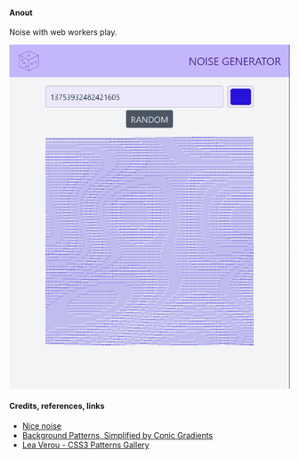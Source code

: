 #### Anout

Noise with web workers play.

![](src/assets/previews/2021-05-30_15-52-41.png)

#### Credits, references, links

* [Nice noise](https://noiseisnice.com)
* [Background Patterns, Simplified by Conic Gradients](https://css-tricks.com/background-patterns-simplified-by-conic-gradients/)
* [Lea Verou - CSS3 Patterns Gallery](https://projects.verou.me/css3patterns/)
